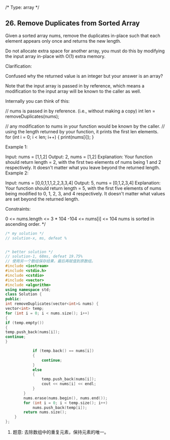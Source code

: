 
/* Type: array */
## 26. Remove Duplicates from Sorted Array
Given a sorted array nums, remove the duplicates in-place such that each element appears only once and returns the new length.

Do not allocate extra space for another array, you must do this by modifying the input array in-place with O(1) extra memory.

Clarification:

Confused why the returned value is an integer but your answer is an array?

Note that the input array is passed in by reference, which means a modification to the input array will be known to the caller as well.

Internally you can think of this:

// nums is passed in by reference. (i.e., without making a copy)
int len = removeDuplicates(nums);

// any modification to nums in your function would be known by the caller.
// using the length returned by your function, it prints the first len elements.
for (int i = 0; i < len; i++) {
print(nums[i]);
}


Example 1:

Input: nums = [1,1,2]
Output: 2, nums = [1,2]
Explanation: Your function should return length = 2, with the first two elements of nums being 1 and 2 respectively. It doesn't matter what you leave beyond the returned length.
Example 2:

Input: nums = [0,0,1,1,1,2,2,3,3,4]
Output: 5, nums = [0,1,2,3,4]
Explanation: Your function should return length = 5, with the first five elements of nums being modified to 0, 1, 2, 3, and 4 respectively. It doesn't matter what values are set beyond the returned length.


Constraints:

0 <= nums.length <= 3 * 104
-104 <= nums[i] <= 104
nums is sorted in ascending order.
*/

```c++
/* my solution */
// solution-x, ms, defeat %


/* better solution */
// solution-1, 68ms, defeat 19.75%
// 使用另一个数组保存结果，最后再赋值到原数组。
#include <iostream>
#include <stdio.h>
#include <cstdio>
#include <vector>
#include <algorithm>
using namespace std;
class Solution {
public:
int removeDuplicates(vector<int>& nums) {
vector<int> temp;
for (int i = 0; i < nums.size(); i++)
{
if (temp.empty())
{
temp.push_back(nums[i]);
continue;
}

            if (temp.back() == nums[i])
            {
                continue;
            }
            else
            {
                temp.push_back(nums[i]);
                cout << nums[i] << endl;
            }
        }
        nums.erase(nums.begin(), nums.end());
        for (int i = 0; i < temp.size(); i++)
            nums.push_back(temp[i]);
        return nums.size();
    }
};

```

1. 题意: 去除数组中的重复元素，保持元素的唯一。
